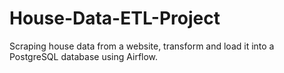 # House-Data-ETL-Project
Scraping house data from a website, transform and load it into a PostgreSQL database using Airflow.
